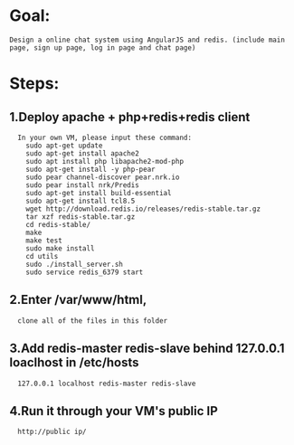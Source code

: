 # Goal:
    Design a online chat system using AngularJS and redis. (include main page, sign up page, log in page and chat page)
    
# Steps:
## 1.Deploy apache + php+redis+redis client 
      In your own VM, please input these command: 
        sudo apt-get update
        sudo apt-get install apache2
        sudo apt install php libapache2-mod-php
        sudo apt-get install -y php-pear
        sudo pear channel-discover pear.nrk.io
        sudo pear install nrk/Predis
        sudo apt-get install build-essential
        sudo apt-get install tcl8.5
        wget http://download.redis.io/releases/redis-stable.tar.gz
        tar xzf redis-stable.tar.gz
        cd redis-stable/
        make
        make test
        sudo make install
        cd utils
        sudo ./install_server.sh
        sudo service redis_6379 start
## 2.Enter /var/www/html, 
      clone all of the files in this folder
## 3.Add redis-master redis-slave behind 127.0.0.1  loaclhost in /etc/hosts
      127.0.0.1 localhost redis-master redis-slave
## 4.Run it through your VM's public IP
      http://public ip/
